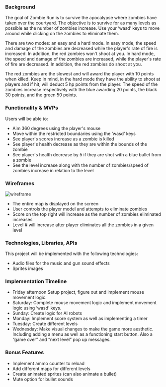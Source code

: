 ### Background
The goal of Zombie Run is to survive the apocalypse where zombies have taken over the courtyard. The objective is to survive for as many levels as possible as the number of zombies increase. 
Use your ‘wasd’ keys to move around while clicking on the zombies to eliminate them. 

There are two modes: an easy and a hard mode. In easy mode, the speed and damage of the zombies are decreased while the player's rate of fire is increased. In addition, the red zombies won't shoot at you. In hard mode, the speed and damage of the zombies are increased, while the player's rate of fire are decreased. In addition, the red zombies do shoot at you.

The red zombies are the slowest and will award the player with 10 points when killed. Keep in mind, in the hard mode they have the ability to shoot at players and if hit, will deduct 5 hp points from the player. The speed of the zombies increase respectively with the blue awarding 20 points, the black 30 points, and the green 50 points. 


### Functionality & MVPs
Users will be able to: 
- Aim 360 degrees using the player's mouse
- Move within the restricted boundaries using the ‘wasd’ keys
- See player's scores increase as a zombie is killed
- See player's health decrease as they are within the bounds of the zombie
- See player's health decrease by 5 if they are shot with a blue bullet from a zombie
- See the level increase along with the number of zombies/speed of zombies increase in relation to the level


### Wireframes
![wireframe](https://github.com/d95lee/javascript_project/assets/144676584/747f61cb-ebd2-475e-9242-e4d2c62c1029)


- The entire map is displayed on the screen 
- User controls the player model and attempts to eliminate zombies
- Score on the top right will increase as the number of zombies eliminated increases
- Level # will increase after player eliminates all the zombies in a given level


### Technologies, Libraries, APIs
This project will be implemented with the following technologies:
- Audio files for the music and gun sound effects
- Sprites images



### Implementation Timeline
- Friday afternoon Setup project, figure out and implement mouse movement logic.
- Saturday: Complete mouse movement logic and implement movement logic using ‘wasd’ keys.
- Sunday: Create logic for AI robots 
- Monday: Implement score system as well as implementing a timer 
- Tuesday: Create different levels
- Wednesday: Make visual changes to make the game more aesthetic. Including adding a menu as well as a functioning start button. Also a “game over” and “next level” pop up messages. 


### Bonus Features
- Implement ammo counter to reload 
- Add different maps for different levels
- Create animated sprites (can also animate a bullet)
- Mute option for bullet sounds
